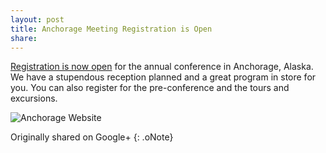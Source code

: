 ```yaml
---
layout: post
title: Anchorage Meeting Registration is Open
share:
---
```



[Registration is now open](http://chapters.aallnet.org/westpac/thisyear/index.asp) for the annual conference in Anchorage, Alaska. We have a stupendous reception planned and a great program in store for you. You can also register for the pre-conference and the tours and excursions.

![Anchorage Website](https://aallwestpac.github.io/assets/posts/anchorage-meeting.png)

Originally shared on Google+
{: .oNote}
